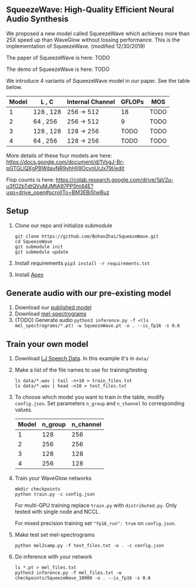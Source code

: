 ## SqueezeWave: High-Quality Efficient Neural Audio Synthesis
We proposed a new model called SqueezeWave which achieves more than 25X speed up than WaveGlow without lossing performance. This is the implememtation of SqueezeWave.  (modified 12/30/2019) 

The paper of SqueezeWave is here: TODO

The demo of SqueezeWave is here: TODO


We introduce 4 variants of SqueezeWave model in our paper. See the table below.

| Model  | L , C | Internal Channel | GFLOPs | MOS |
| ------------- | ------------- | ------------- | ------------- |------------- |
|1  | 128 , 128  | 256 -> 512  | 18 |TODO |
|2  | 64 , 256  | 256 -> 512  | 9 |TODO |
|3  | 128 , 128  | 128 -> 256  | TODO |TODO |
|4  | 64 , 256  | 128 -> 256  | TODO |TODO |

More details of these four models are here: https://docs.google.com/document/d/1VsgJ-Br-pGTGLIQXgPBWdavNR9yhHlj9OcvnUrJx79I/edit


Flop counts is here: https://colab.research.google.com/drive/1aV2u-u3fO2bTdtQVuMJMtA97PP5ht44E?usp=drive_open#scrollTo=BM3EBi5twBuz

## Setup

1. Clone our repo and initialize submodule

   ```command
   git clone https://github.com/BohanZhai/SqueezeWave.git
   cd SqueezeWave
   git submodule init
   git submodule update
   ```

2. Install requirements `pip3 install -r requirements.txt`

3. Install [Apex]


## Generate audio with our pre-existing model

1. Download our [published model]
2. Download [mel-spectrograms]
3. (TODO) Generate audio `python3 inference.py -f <(ls mel_spectrograms/*.pt) -w SqueezeWave.pt -o . --is_fp16 -s 0.6`  


## Train your own model

1. Download [LJ Speech Data]. In this example it's in `data/`

2. Make a list of the file names to use for training/testing

   ```command
   ls data/*.wav | tail -n+10 > train_files.txt
   ls data/*.wav | head -n10 > test_files.txt
   ```

3. To choose which model you want to train in the table, modify `config.json`. Set parameters `n_group` and `n_channel` to corresponding values.

    | Model  | n_group | n_channel|
    | ------------- | ------------- | ------------- |
    |1  | 128  | 256 | 18 |
    |2  | 256  | 256  | 9 |
    |3  | 128  | 128 | TODO |
    |4  | 256  | 128 | TODO |

4. Train your WaveGlow networks

   ```command
   mkdir checkpoints
   python train.py -c config.json
   ```

   For multi-GPU training replace `train.py` with `distributed.py`.  Only tested with single node and NCCL.

   For mixed precision training set `"fp16_run": true` on `config.json`.

5. Make test set mel-spectrograms

   `python mel2samp.py -f test_files.txt -o . -c config.json`

6. Do inference with your network

   ```command
   ls *.pt > mel_files.txt
   python3 inference.py -f mel_files.txt -w checkpoints/SqueezeWave_10000 -o . --is_fp16 -s 0.6
   ```

[//]: # (TODO)
[//]: # (PROVIDE INSTRUCTIONS FOR DOWNLOADING LJS)
[pytorch 1.0]: https://github.com/pytorch/pytorch#installation
[website]: https://nv-adlr.github.io/WaveGlow
[paper]: https://arxiv.org/abs/1811.00002
[WaveNet implementation]: https://github.com/r9y9/wavenet_vocoder
[Glow]: https://blog.openai.com/glow/
[WaveNet]: https://deepmind.com/blog/wavenet-generative-model-raw-audio/
[PyTorch]: http://pytorch.org
[published model]: https://drive.google.com/file/d/1WsibBTsuRg_SF2Z6L6NFRTT-NjEy1oTx/view?usp=sharing
[mel-spectrograms]: https://drive.google.com/file/d/1g_VXK2lpP9J25dQFhQwx7doWl_p20fXA/view?usp=sharing
[LJ Speech Data]: https://keithito.com/LJ-Speech-Dataset
[Apex]: https://github.com/nvidia/apex
